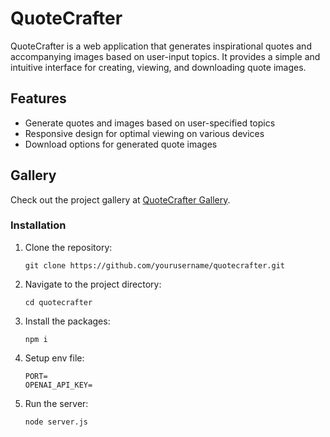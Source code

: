 # QuoteCrafter

QuoteCrafter is a web application that generates inspirational quotes and accompanying images based on user-input topics. It provides a simple and intuitive interface for creating, viewing, and downloading quote images.

## Features

- Generate quotes and images based on user-specified topics
- Responsive design for optimal viewing on various devices
- Download options for generated quote images

## Gallery
Check out the project gallery at [QuoteCrafter Gallery](https://a-ziz-7.github.io/QuoteCrafter/).

### Installation

1. Clone the repository:
   ```
   git clone https://github.com/yourusername/quotecrafter.git
   ```
2. Navigate to the project directory:
   ```
   cd quotecrafter
   ```
3. Install the packages:
    ```
    npm i
    ```
4. Setup env file:
    ```
    PORT=
    OPENAI_API_KEY=
    ```
5. Run the server:
    ```
    node server.js
    ```
